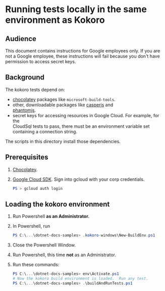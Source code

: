 # Running tests locally in the same environment as Kokoro

## Audience

This document contains instructions for Google employees only.  If you are
not a Google employee, these instructions will fail because you don't have
permission to access secret keys.

## Background

The kokoro tests depend on:

- [chocolatey](https://chocolatey.org/) packages like `microsoft-build-tools`.
- other, downloadable packages like [casperjs](http://casperjs.org/) and  
[phantomjs](http://phantomjs.org/).
- secret keys for accessing resources in Google Cloud.  For example, for the  
   CloudSql tests to pass, there must be an environment variable set containing
   a connection string.

The scripts in this directory install those dependencies.

## Prerequisites

1. [Chocolatey](https://chocolatey.org/).
2. [Google Cloud SDK](http://cloud.google.com/sdk).  Sign into gcloud with
    your corp credentials.

    ```.ps1
    PS > gcloud auth login
    ```

## Loading the kokoro environment

1. Run Powershell **as an Administrator.**
2. In Powershell, run

    ```ps1
    PS C:\...\dotnet-docs-samples> .kokoro-windows\New-BuildEnv.ps1
    ```

3. Close the Powershell Window.
4. Run Powershell, this time **not** as an Administrator.
5. Run these commands:

    ```ps1
    PS C:\...\dotnet-docs-samples> env\Activate.ps1
    # Now the kokoro build environment is loaded.  Run any test.
    PS C:\...\dotnet-docs-samples> .\buildAndRunTests.ps1
    ```
